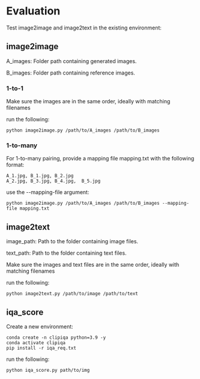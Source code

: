 # Evaluation

Test image2image and image2text in the existing environment:

## image2image

A_images: Folder path containing generated images.

B_images: Folder path containing reference images.

### 1-to-1
Make sure the images are in the same order, ideally with matching filenames

run the following:
```
python image2image.py /path/to/A_images /path/to/B_images
```

### 1-to-many

For 1-to-many pairing, provide a mapping file mapping.txt with the following format:
```
A_1.jpg, B_1.jpg, B_2.jpg
A_2.jpg, B_3.jpg, B_4.jpg,  B_5.jpg
```

use the --mapping-file argument:
```
python image2image.py /path/to/A_images /path/to/B_images --mapping-file mapping.txt
```

## image2text
image_path: Path to the folder containing image files.

text_path: Path to the folder containing text files. 

Make sure the images and text files are in the same order, ideally with matching filenames

run the following:
```
python image2text.py /path/to/image /path/to/text
```

## iqa_score
Create a new environment:
```
conda create -n clipiqa python=3.9 -y
conda activate clipiqa
pip install -r iqa_req.txt
```

run the following:
```
python iqa_score.py path/to/img
```